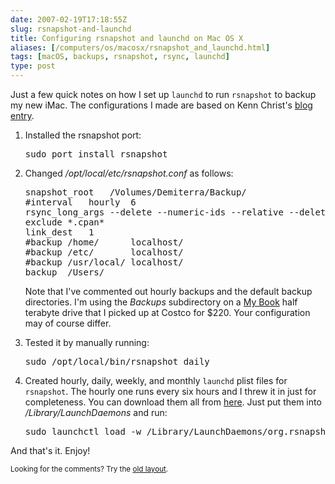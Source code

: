 ```yaml
--- 
date: 2007-02-19T17:18:55Z
slug: rsnapshot-and-launchd
title: Configuring rsnapshot and launchd on Mac OS X
aliases: [/computers/os/macosx/rsnapshot_and_launchd.html]
tags: [macOS, backups, rsnapshot, rsync, launchd]
type: post
---
```


<p>Just a few quick notes on how I set up <code>launchd</code> to run <code>rsnapshot</code> to backup my new iMac. The configurations I made are based on Kenn Christ's <a href="http://www.inmostlight.org/2006/03/easy-backups-with-rsnapshot" title="Easy backups with rsnapshot">blog entry</a>.</p>

<ol>
  <li>
    <p>Installed the rsnapshot port:</p>
    <pre>sudo port install rsnapshot</pre>
  </li>

  <li>
    <p>Changed <em>/opt/local/etc/rsnapshot.conf</em> as follows:</p>
    <pre>
snapshot_root	/Volumes/Demiterra/Backup/
#interval	hourly	6
rsync_long_args	--delete --numeric-ids --relative --delete-excluded -extended-attributes
exclude	*.cpan*
link_dest	1
#backup	/home/		localhost/
#backup	/etc/		localhost/
#backup	/usr/local/	localhost/
backup	/Users/		
</pre>
    <p>Note that I've commented out hourly backups and the default backup directories. I'm using the <em>Backups</em> subdirectory on a <a href="http://www.wdc.com/en/products/Products.asp?DriveID=224" title="Western Digital My Book™ Premium Edition™">My Book</a> half terabyte drive that I picked up at Costco for $220. Your configuration may of course differ.</p>
  </li>

  <li>
    <p>Tested it by manually running:</p>
    <pre>sudo /opt/local/bin/rsnapshot daily</pre>
  </li>

  <li>
    <p>Created hourly, daily, weekly, and monthly <code>launchd</code> plist files for <code>rsnapshot</code>. The hourly one runs every six hours and I threw it in just for completeness. You can download them all from <a href="/downloads/rsnapshot_launchd_plists.tar.gz" title="Download my rsnapshot launchd plist files">here</a>. Just put them into <em>/Library/LaunchDaemons</em> and run:</p>
    <pre>sudo launchctl load -w /Library/LaunchDaemons/org.rsnapshot.periodic-*.plist</pre>
  </li>
</ol>

<p>And that's it. Enjoy!</p>
<p class="past"><small>Looking for the comments? Try the <a rel="nofollow" href="//past.justatheory.com/computers/os/macosx/rsnapshot_and_launchd.html">old layout</a>.</small></p>


